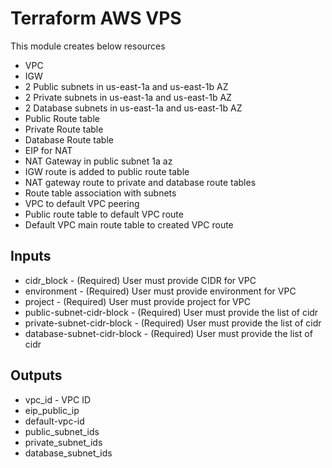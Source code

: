 # Terraform AWS VPS
This module creates below resources
*    VPC
*    IGW
*    2 Public subnets in us-east-1a and us-east-1b AZ
*    2 Private subnets in us-east-1a and us-east-1b AZ
*    2 Database subnets in us-east-1a and us-east-1b AZ
*    Public Route table
*    Private Route table
*    Database Route table
*    EIP for NAT
*    NAT Gateway in public subnet 1a az
*    IGW route is added to public route table
*    NAT gateway route to private and database route tables
*    Route table association with subnets
*    VPC to default VPC peering
*    Public route table to default VPC route
*    Default VPC main route table to created VPC route

## Inputs

* cidr_block - (Required) User must provide CIDR for VPC
* environment - (Required) User must provide environment for VPC
* project - (Required) User must provide project for VPC
* public-subnet-cidr-block - (Required) User must provide the list of cidr 
* private-subnet-cidr-block - (Required) User must provide the list of cidr 
* database-subnet-cidr-block - (Required) User must provide the list of cidr 

## Outputs
* vpc_id - VPC ID 
* eip_public_ip
* default-vpc-id
* public_subnet_ids
* private_subnet_ids
* database_subnet_ids